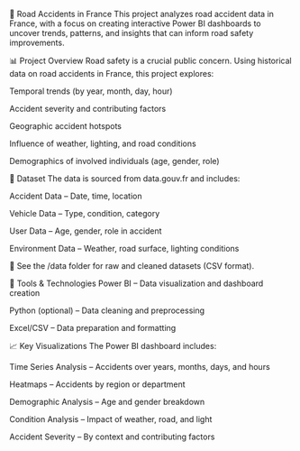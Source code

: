 🚗 Road Accidents in France
This project analyzes road accident data in France, with a focus on creating interactive Power BI dashboards to uncover trends, patterns, and insights that can inform road safety improvements.

📊 Project Overview
Road safety is a crucial public concern. Using historical data on road accidents in France, this project explores:

Temporal trends (by year, month, day, hour)

Accident severity and contributing factors

Geographic accident hotspots

Influence of weather, lighting, and road conditions

Demographics of involved individuals (age, gender, role)

📁 Dataset
The data is sourced from data.gouv.fr and includes:

Accident Data – Date, time, location

Vehicle Data – Type, condition, category

User Data – Age, gender, role in accident

Environment Data – Weather, road surface, lighting conditions

📌 See the /data folder for raw and cleaned datasets (CSV format).

🧰 Tools & Technologies
Power BI – Data visualization and dashboard creation

Python (optional) – Data cleaning and preprocessing

Excel/CSV – Data preparation and formatting

📈 Key Visualizations
The Power BI dashboard includes:

Time Series Analysis – Accidents over years, months, days, and hours

Heatmaps – Accidents by region or department

Demographic Analysis – Age and gender breakdown

Condition Analysis – Impact of weather, road, and light

Accident Severity – By context and contributing factors
